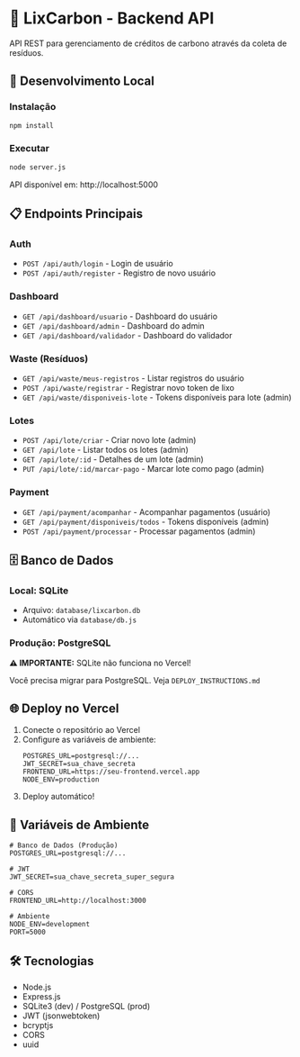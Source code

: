 # 🌱 LixCarbon - Backend API

API REST para gerenciamento de créditos de carbono através da coleta de resíduos.

## 🚀 Desenvolvimento Local

### Instalação

```bash
npm install
```

### Executar

```bash
node server.js
```

API disponível em: http://localhost:5000

## 📋 Endpoints Principais

### Auth
- `POST /api/auth/login` - Login de usuário
- `POST /api/auth/register` - Registro de novo usuário

### Dashboard
- `GET /api/dashboard/usuario` - Dashboard do usuário
- `GET /api/dashboard/admin` - Dashboard do admin
- `GET /api/dashboard/validador` - Dashboard do validador

### Waste (Resíduos)
- `GET /api/waste/meus-registros` - Listar registros do usuário
- `POST /api/waste/registrar` - Registrar novo token de lixo
- `GET /api/waste/disponiveis-lote` - Tokens disponíveis para lote (admin)

### Lotes
- `POST /api/lote/criar` - Criar novo lote (admin)
- `GET /api/lote` - Listar todos os lotes (admin)
- `GET /api/lote/:id` - Detalhes de um lote (admin)
- `PUT /api/lote/:id/marcar-pago` - Marcar lote como pago (admin)

### Payment
- `GET /api/payment/acompanhar` - Acompanhar pagamentos (usuário)
- `GET /api/payment/disponiveis/todos` - Tokens disponíveis (admin)
- `POST /api/payment/processar` - Processar pagamentos (admin)

## 🗄️ Banco de Dados

### Local: SQLite
- Arquivo: `database/lixcarbon.db`
- Automático via `database/db.js`

### Produção: PostgreSQL
**⚠️ IMPORTANTE:** SQLite não funciona no Vercel!

Você precisa migrar para PostgreSQL. Veja `DEPLOY_INSTRUCTIONS.md`

## 🌐 Deploy no Vercel

1. Conecte o repositório ao Vercel
2. Configure as variáveis de ambiente:
   ```
   POSTGRES_URL=postgresql://...
   JWT_SECRET=sua_chave_secreta
   FRONTEND_URL=https://seu-frontend.vercel.app
   NODE_ENV=production
   ```
3. Deploy automático!

## 🔐 Variáveis de Ambiente

```env
# Banco de Dados (Produção)
POSTGRES_URL=postgresql://...

# JWT
JWT_SECRET=sua_chave_secreta_super_segura

# CORS
FRONTEND_URL=http://localhost:3000

# Ambiente
NODE_ENV=development
PORT=5000
```

## 🛠️ Tecnologias

- Node.js
- Express.js
- SQLite3 (dev) / PostgreSQL (prod)
- JWT (jsonwebtoken)
- bcryptjs
- CORS
- uuid

